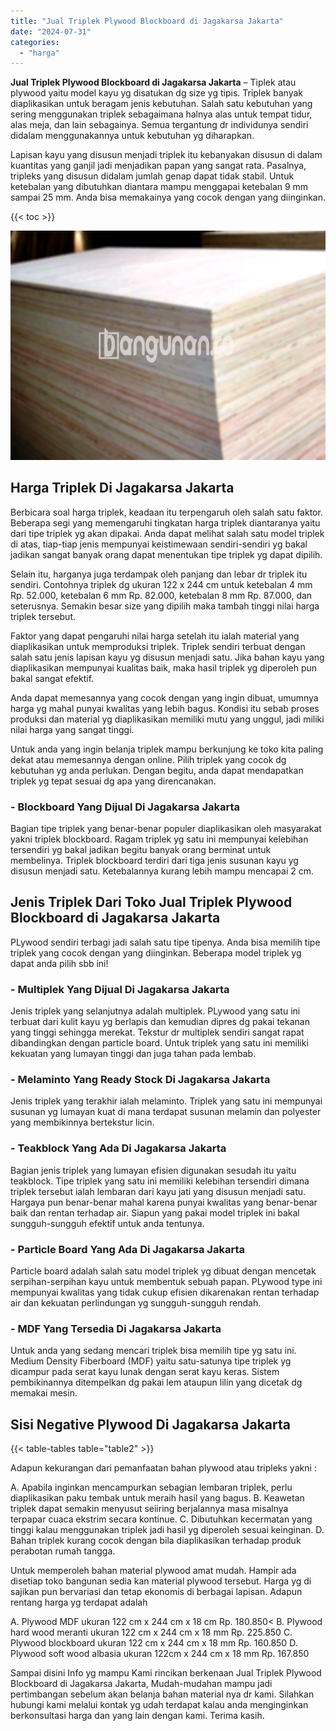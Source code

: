 ```yaml
---
title: "Jual Triplek Plywood Blockboard di Jagakarsa Jakarta"
date: "2024-07-31"
categories: 
  - "harga"
---
```


**Jual Triplek Plywood Blockboard di Jagakarsa Jakarta** – Tiplek atau plywood yaitu model kayu yg disatukan dg size yg tipis. Triplek banyak diaplikasikan untuk beragam jenis kebutuhan. Salah satu kebutuhan yang sering menggunakan triplek sebagaimana halnya alas untuk tempat tidur, alas meja, dan lain sebagainya. Semua tergantung dr individunya sendiri didalam menggunakannya untuk kebutuhan yg diharapkan.

Lapisan kayu yang disusun menjadi triplek itu kebanyakan disusun di dalam kuantitas yang ganjil jadi menjadikan papan yang sangat rata. Pasalnya, tripleks yang disusun didalam jumlah genap dapat tidak stabil. Untuk ketebalan yang dibutuhkan diantara mampu menggapai ketebalan 9 mm sampai 25 mm. Anda bisa memakainya yang cocok dengan yang diinginkan.

{{< toc >}}

![Jual Triplek Plywood Blockboard di Jagakarsa Jakarta](/images/jual-triplek-murah-35.png)

## Harga Triplek Di Jagakarsa Jakarta

Berbicara soal harga triplek, keadaan itu terpengaruh oleh salah satu faktor. Beberapa segi yang memengaruhi tingkatan harga triplek diantaranya yaitu dari tipe triplek yg akan dipakai. Anda dapat melihat salah satu model triplek di atas, tiap-tiap jenis mempunyai keistimewaan sendiri-sendiri yg bakal jadikan sangat banyak orang dapat menentukan tipe triplek yg dapat dipilih.

Selain itu, harganya juga terdampak oleh panjang dan lebar dr triplek itu sendiri. Contohnya triplek dg ukuran 122 x 244 cm untuk ketebalan 4 mm Rp. 52.000, ketebalan 6 mm Rp. 82.000, ketebalan 8 mm Rp. 87.000, dan seterusnya. Semakin besar size yang dipilih maka tambah tinggi nilai harga triplek tersebut.

Faktor yang dapat pengaruhi nilai harga setelah itu ialah material yang diaplikasikan untuk memproduksi triplek. Triplek sendiri terbuat dengan salah satu jenis lapisan kayu yg disusun menjadi satu. Jika bahan kayu yang diaplikasikan mempunyai kualitas baik, maka hasil triplek yg diperoleh pun bakal sangat efektif.

Anda dapat memesannya yang cocok dengan yang ingin dibuat, umumnya harga yg mahal punyai kwalitas yang lebih bagus. Kondisi itu sebab proses produksi dan material yg diaplikasikan memiliki mutu yang unggul, jadi miliki nilai harga yang sangat tinggi.

Untuk anda yang ingin belanja triplek mampu berkunjung ke toko kita paling dekat atau memesannya dengan online. Pilih triplek yang cocok dg kebutuhan yg anda perlukan. Dengan begitu, anda dapat mendapatkan triplek yg tepat sesuai dg apa yang direncanakan.

### \- Blockboard Yang Dijual Di Jagakarsa Jakarta

Bagian tipe triplek yang benar-benar populer diaplikasikan oleh masyarakat yakni triplek blockboard. Ragam triplek yg satu ini mempunyai kelebihan tersendiri yg bakal jadikan begitu banyak orang berminat untuk membelinya. Triplek blockboard terdiri dari tiga jenis susunan kayu yg disusun menjadi satu. Ketebalannya kurang lebih mampu mencapai 2 cm.

## Jenis Triplek Dari Toko Jual Triplek Plywood Blockboard di Jagakarsa Jakarta

PLywood sendiri terbagi jadi salah satu tipe tipenya. Anda bisa memilih tipe triplek yang cocok dengan yang diinginkan. Beberapa model triplek yg dapat anda pilih sbb ini!

### \- Multiplek Yang Dijual Di Jagakarsa Jakarta

Jenis triplek yang selanjutnya adalah multiplek. PLywood yang satu ini terbuat dari kulit kayu yg berlapis dan kemudian dipres dg pakai tekanan yang tinggi sehingga merekat. Tekstur dr multiplek sendiri sangat rapat dibandingkan dengan particle board. Untuk triplek yang satu ini memiliki kekuatan yang lumayan tinggi dan juga tahan pada lembab.

### \- Melaminto Yang Ready Stock Di Jagakarsa Jakarta

Jenis triplek yang terakhir ialah melaminto. Triplek yang satu ini mempunyai susunan yg lumayan kuat di mana terdapat susunan melamin dan polyester yang membikinnya bertekstur licin.

### \- Teakblock Yang Ada Di Jagakarsa Jakarta

Bagian jenis triplek yang lumayan efisien digunakan sesudah itu yaitu teakblock. Tipe triplek yang satu ini memiliki kelebihan tersendiri dimana triplek tersebut ialah lembaran dari kayu jati yang disusun menjadi satu. Hargaya pun benar-benar mahal karena punyai kwalitas yang benar-benar baik dan rentan terhadap air. Siapun yang pakai model triplek ini bakal sungguh-sungguh efektif untuk anda tentunya.

### \- Particle Board Yang Ada Di Jagakarsa Jakarta

Particle board adalah salah satu model triplek yg dibuat dengan mencetak serpihan-serpihan kayu untuk membentuk sebuah papan. PLywood type ini mempunyai kwalitas yang tidak cukup efisien dikarenakan rentan terhadap air dan kekuatan perlindungan yg sungguh-sungguh rendah.

### \- MDF Yang Tersedia Di Jagakarsa Jakarta

Untuk anda yang sedang mencari triplek bisa memilih tipe yg satu ini. Medium Density Fiberboard (MDF) yaitu satu-satunya tipe triplek yg dicampur pada serat kayu lunak dengan serat kayu keras. Sistem pembikinannya ditempelkan dg pakai lem ataupun lilin yang dicetak dg memakai mesin.

## Sisi Negative Plywood Di Jagakarsa Jakarta

{{< table-tables table="table2" >}}

Adapun kekurangan dari pemanfaatan bahan plywood atau tripleks yakni :

A. Apabila inginkan mencampurkan sebagian lembaran triplek, perlu diaplikasikan paku tembak untuk meraih hasil yang bagus. B. Keawetan triplek dapat semakin menyusut seiiring berjalannya masa misalnya terpapar cuaca ekstrim secara kontinue. C. Dibutuhkan kecermatan yang tinggi kalau menggunakan triplek jadi hasil yg diperoleh sesuai keinginan. D. Bahan triplek kurang cocok dengan bila diaplikasikan terhadap produk perabotan rumah tangga.

Untuk memperoleh bahan material plywood amat mudah. Hampir ada disetiap toko bangunan sedia kan material plywood tersebut. Harga yg di sajikan pun bervariasi dan tetap ekonomis di berbagai lapisan. Adapun rentang harga yg terdapat adalah

A. Plywood MDF ukuran 122 cm x 244 cm x 18 cm Rp. 180.850< B. Plywood hard wood meranti ukuran 122 cm x 244 cm x 18 mm Rp. 225.850 C. Plywood blockboard ukuran 122 cm x 244 cm x 18 mm Rp. 160.850 D. Plywood soft wood albasia ukuran 122cm x 244 cm x 18 mm Rp. 167.850

Sampai disini Info yg mampu Kami rincikan berkenaan Jual Triplek Plywood Blockboard di Jagakarsa Jakarta, Mudah-mudahan mampu jadi pertimbangan sebelum akan belanja bahan material nya dr kami. Silahkan hubungi kami melalui kontak yg udah terdapat kalau anda menginginkan berkonsultasi harga dan yang lain dengan kami. Terima kasih.
